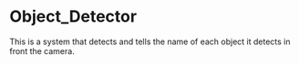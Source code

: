 # Object_Detector
This is a system that detects and tells the name of each object it detects in front the camera.
